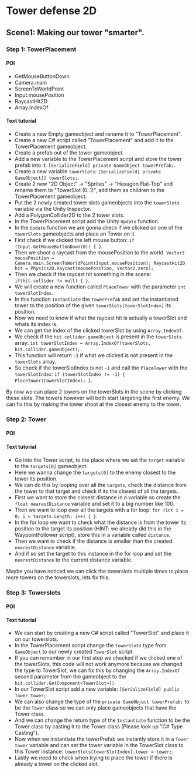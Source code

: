 # Tower defense 2D

## Scene1: Making our tower "smarter".

### Step 1: TowerPlacement
#### POI
- GetMouseButtonDown
- Camera.main
- ScreenToWorldPoint
- Input.mousePosition
- RaycastHit2D
- Array.IndexOf

#### Text tutorial
- Create a new Empty gameobject and rename it to "TowerPlacement".
- Create a new C# script called "TowerPlacement" and add it to the TowerPlacement gameobject.
- Create a prefab out of the tower gameobject.
- Add a new variable to the TowerPlacement script and store the tower prefab into it: `[SerializeField] private GameObject towerPrefab;`.
- Create a new variable `towerSlots`: `[SerializeField] private GameObject[] towerSlots;`.
- Create 2 new "2D Object" -> "Sprites" -> "Hexagon Flat-Top" and rename them to "TowerSlot (0..1)", add them as children to the TowerPlacement gameobject.
- Put the 2 newly created tower slots gameobjects into the `towerSlots` variable via the Unity Inspector.
- Add a PolygonCollider2D to the 2 tower slots.
- In the TowerPlacement script add the Unity `Update` function.
- In the `Update` function we are gonna check if we clicked on one of the `towerSlots` gameobjects and place an Tower on it.
- First check if we clicked the left mouse button: `if (Input.GetMouseButtonDown(0)) { }`.
- Then we shoot a raycast from the mousePosition to the world.
`
Vector3 mousePosition = Camera.main.ScreenToWorldPoint(Input.mousePosition);
RaycastHit2D hit = Physics2D.Raycast(mousePosition, Vector2.zero);
`
- Then we check if the raycast hit something in the scene: `if(hit.collider != null) { }`.
- We will create a new function called `PlaceTower` with the parameter `int towerSlotIndex`.
- In this function `Instantiate` the `towerPrefab` and set the instantiated tower to the position of the given `towerSlots[towerSlotIndex]` its position.
- Now we need to know if what the raycast hit is actually a towerSlot and whats its index is.
- We can get the index of the clicked towerSlot by using `Array.IndexOf`.
- We check if the `hit.collider.gameObject` is present in the `towerSlots` array: `int towerSlotIndex = Array.IndexOf(towerSlots, hit.collider.gameObject);`.
- This function will return `-1` if what we clicked is not present in the `towerSlots` array.
- So check if the towerSlotIndex is not `-1` and call the `PlaceTower` with the `towerSlotIndex`: `if (towerSlotIndex != -1) { PlaceTower(towerSlotIndex); }`.

By now we can place 2 towers on the towerSlots in the scene by clicking these slots. The towers however will both start targeting the first enemy. We can fix this by making the tower shoot at the closest enemy to the tower.

### Step 2: Tower
#### POI

#### Text tutorial
- Go into the Tower script, to the place where we set the `target` variable to the `targets[0]` gameobject.
- Here we wanna change the `targets[0]` to the enemy closest to the tower its position.
- We can do this by looping over all the `targets`, check the distance from the tower to that target and check if its the closest of all the targets.
- First we want to store the closest distance in a variable so create the `float nearestDistance` variable and set it to a big number like 100.
- Then we want to loop over all the targets with a for loop: `for (int i = 0; i < targets.Length; i++) { }`.
- In the for loop we want to check what the distance is from the tower its position to the target its position (HINT: we already did this in the WaypointFollower script), store this in a variable called `distance`.
- Then we want to check if the distance is smaller than the created `nearestDistance` variable.
- And if so set the target to this instance in the for loop and set the `nearestDistance` to the current distance variable.

Maybe you have noticed we can click the towerslots multiple times to place more towers on the towerslots, lets fix this.

### Step 3: Towerslots
#### POI

#### Text tutorial
- We can start by creating a new C# script called "TowerSlot" and place it on our towerslots.
- In the TowerPlacement script change the `towerSlots` type from `GameObject` to our newly created `TowerSlot` script.
- If you can remember in our first step we checked if we clicked one of the towerSlots, this code will not work anymore because we changed the type to TowerSlot, we can fix this by changing the `Array.IndexOf` second parameter from the gameobject to the `hit.collider.GetComponent<TowerSlot>()`.
- In our TowerSlot script add a new variable: `[SerializeField] public Tower tower;`.
- We can also change the type of the `private GameObject towerPrefab;` to be the `Tower` class so we can only place gameobjects that have the Tower class.
- And we can change the return type of the `Instantiate` function to be the Tower class by casting it to the Tower class (Please look up "C# Type Casting").
- Now when we instantiate the towerPrefab we instantly store it in a `Tower tower` variable and can set the tower variable in the TowerSlot class to this Tower instance: `towerSlots[towerSlotIndex].tower = tower;`.
- Lastly we need to check when trying to place the tower if there is already a tower on the clicked slot.
